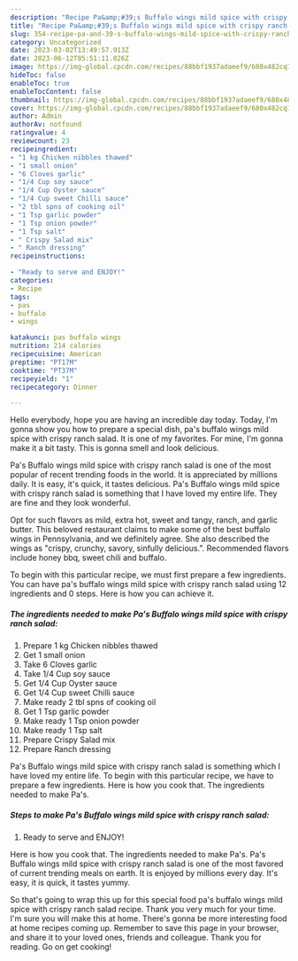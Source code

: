 ```yaml
---
description: "Recipe Pa&amp;#39;s Buffalo wings mild spice with crispy ranch salad yang Delicious"
title: "Recipe Pa&amp;#39;s Buffalo wings mild spice with crispy ranch salad yang Delicious"
slug: 354-recipe-pa-and-39-s-buffalo-wings-mild-spice-with-crispy-ranch-salad-yang-delicious
category: Uncategorized
date: 2023-03-02T13:49:57.913Z
date: 2023-06-12T05:51:11.026Z
image: https://img-global.cpcdn.com/recipes/88bbf1937adaeef9/680x482cq70/pas-buffalo-wings-mild-spice-with-crispy-ranch-salad-recipe-main-photo.jpg
hideToc: false
enableToc: true
enableTocContent: false
thumbnail: https://img-global.cpcdn.com/recipes/88bbf1937adaeef9/680x482cq70/pas-buffalo-wings-mild-spice-with-crispy-ranch-salad-recipe-main-photo.jpg
cover: https://img-global.cpcdn.com/recipes/88bbf1937adaeef9/680x482cq70/pas-buffalo-wings-mild-spice-with-crispy-ranch-salad-recipe-main-photo.jpg
author: Admin
authorAv: notfound
ratingvalue: 4
reviewcount: 23
recipeingredient:
- "1 kg Chicken nibbles thawed"
- "1 small onion"
- "6 Cloves garlic"
- "1/4 Cup soy sauce"
- "1/4 Cup Oyster sauce"
- "1/4 Cup sweet Chilli sauce"
- "2 tbl spns of cooking oil"
- "1 Tsp garlic powder"
- "1 Tsp onion powder"
- "1 Tsp salt"
- " Crispy Salad mix"
- " Ranch dressing"
recipeinstructions:

- "Ready to serve and ENJOY!"
categories:
- Recipe
tags:
- pas
- buffalo
- wings

katakunci: pas buffalo wings 
nutrition: 214 calories
recipecuisine: American
preptime: "PT17M"
cooktime: "PT37M"
recipeyield: "1"
recipecategory: Dinner

---
```



Hello everybody, hope you are having an incredible day today. Today, I'm gonna show you how to prepare a special dish, pa&#39;s buffalo wings mild spice with crispy ranch salad. It is one of my favorites. For mine, I'm gonna make it a bit tasty. This is gonna smell and look delicious.

Pa&#39;s Buffalo wings mild spice with crispy ranch salad is one of the most popular of recent trending foods in the world. It is appreciated by millions daily. It is easy, it's quick, it tastes delicious. Pa&#39;s Buffalo wings mild spice with crispy ranch salad is something that I have loved my entire life. They are fine and they look wonderful.

Opt for such flavors as mild, extra hot, sweet and tangy, ranch, and garlic butter. This beloved restaurant claims to make some of the best buffalo wings in Pennsylvania, and we definitely agree. She also described the wings as &#34;crispy, crunchy, savory, sinfully delicious.&#34;. Recommended flavors include honey bbq, sweet chili and buffalo.


To begin with this particular recipe, we must first prepare a few ingredients. You can have pa&#39;s buffalo wings mild spice with crispy ranch salad using 12 ingredients and 0 steps. Here is how you can achieve it.

<!--inarticleads1-->

##### The ingredients needed to make Pa&#39;s Buffalo wings mild spice with crispy ranch salad:

1. Prepare 1 kg Chicken nibbles thawed
1. Get 1 small onion
1. Take 6 Cloves garlic
1. Take 1/4 Cup soy sauce
1. Get 1/4 Cup Oyster sauce
1. Get 1/4 Cup sweet Chilli sauce
1. Make ready 2 tbl spns of cooking oil
1. Get 1 Tsp garlic powder
1. Make ready 1 Tsp onion powder
1. Make ready 1 Tsp salt
1. Prepare  Crispy Salad mix
1. Prepare  Ranch dressing


Pa&#39;s Buffalo wings mild spice with crispy ranch salad is something which I have loved my entire life. To begin with this particular recipe, we have to prepare a few ingredients. Here is how you cook that. The ingredients needed to make Pa&#39;s. 

<!--inarticleads2-->

##### Steps to make Pa&#39;s Buffalo wings mild spice with crispy ranch salad:


1. Ready to serve and ENJOY!

Here is how you cook that. The ingredients needed to make Pa&#39;s. Pa&#39;s Buffalo wings mild spice with crispy ranch salad is one of the most favored of current trending meals on earth. It is enjoyed by millions every day. It&#39;s easy, it is quick, it tastes yummy. 

So that's going to wrap this up for this special food pa&#39;s buffalo wings mild spice with crispy ranch salad recipe. Thank you very much for your time. I'm sure you will make this at home. There's gonna be more interesting food at home recipes coming up. Remember to save this page in your browser, and share it to your loved ones, friends and colleague. Thank you for reading. Go on get cooking!

